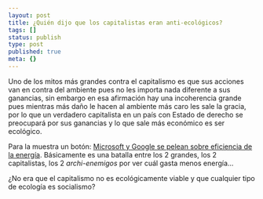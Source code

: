 ```yaml
---
layout: post
title: ¿Quién dijo que los capitalistas eran anti-ecológicos?
tags: []
status: publish
type: post
published: true
meta: {}
---
```

Uno de los mitos más grandes contra el capitalismo es que sus acciones van en contra del ambiente pues no les importa nada diferente a sus ganancias, sin embargo en esa afirmación hay una incoherencia grande pues mientras más daño le hacen al ambiente más caro les sale la gracia, por lo que un verdadero capitalista en un país con Estado de derecho se preocupará por sus ganancias y lo que sale más económico es ser ecológico.

Para la muestra un botón: <a href="http://hardware.slashdot.org/article.pl?sid=08/10/21/0125223&from=rss">Microsoft y Google se pelean sobre eficiencia de la energía</a>. Básicamente es una batalla entre los 2 grandes, los 2 capitalistas, los 2 <em>archi-enemigos</em> por ver cuál gasta menos energía...

¿No era que el capitalismo no es ecológicamente viable y que cualquier tipo de ecología es socialismo?
